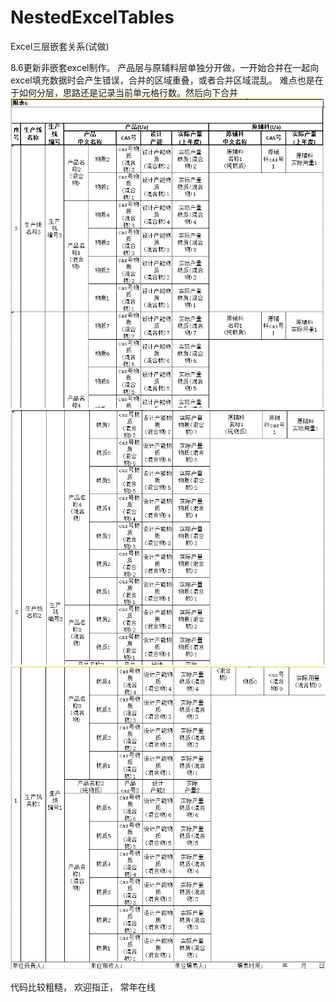 # NestedExcelTables
Excel三层嵌套关系(试做)

8.6更新非嵌套excel制作。
产品层与原辅料层单独分开做，一开始合并在一起向excel填充数据时会产生错误，合并的区域重叠，或者合并区域混乱。
难点也是在于如何分层，思路还是记录当前单元格行数。然后向下合并
![image](https://github.com/ISFASID/NestedExcelTables/blob/TheMaterialAttachedTable/one.png)
![image](https://github.com/ISFASID/NestedExcelTables/blob/TheMaterialAttachedTable/two.png)
![image](https://github.com/ISFASID/NestedExcelTables/blob/TheMaterialAttachedTable/three.png)


代码比较粗糙，
欢迎指正，
常年在线